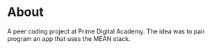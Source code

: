 About
=====
A peer coding project at Prime Digital Academy. The idea was to pair program an app that uses the MEAN stack.
